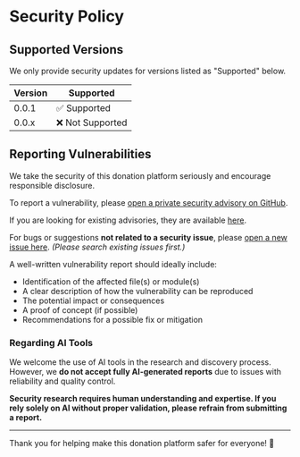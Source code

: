 # Security Policy

## Supported Versions

We only provide security updates for versions listed as "Supported" below.

| Version | Supported          |
| ------- | ------------------ |
| 0.0.1   | ✅ Supported        |
| 0.0.x   | ❌ Not Supported    |

## Reporting Vulnerabilities

We take the security of this donation platform seriously and encourage responsible disclosure.

To report a vulnerability, please [open a private security advisory on GitHub](https://github.com/reynaldiarya/WAFleet/security/advisories/new).

If you are looking for existing advisories, they are available [here](https://github.com/reynaldiarya/WAFleet/security/advisories).

For bugs or suggestions **not related to a security issue**, please [open a new issue here](https://github.com/reynaldiarya/WAFleet/issues/new). *(Please search existing issues first.)*

A well-written vulnerability report should ideally include:

- Identification of the affected file(s) or module(s)
- A clear description of how the vulnerability can be reproduced
- The potential impact or consequences
- A proof of concept (if possible)
- Recommendations for a possible fix or mitigation

### Regarding AI Tools

We welcome the use of AI tools in the research and discovery process. However, we **do not accept fully AI-generated reports** due to issues with reliability and quality control.

**Security research requires human understanding and expertise. If you rely solely on AI without proper validation, please refrain from submitting a report.**

---

Thank you for helping make this donation platform safer for everyone! 🙌
